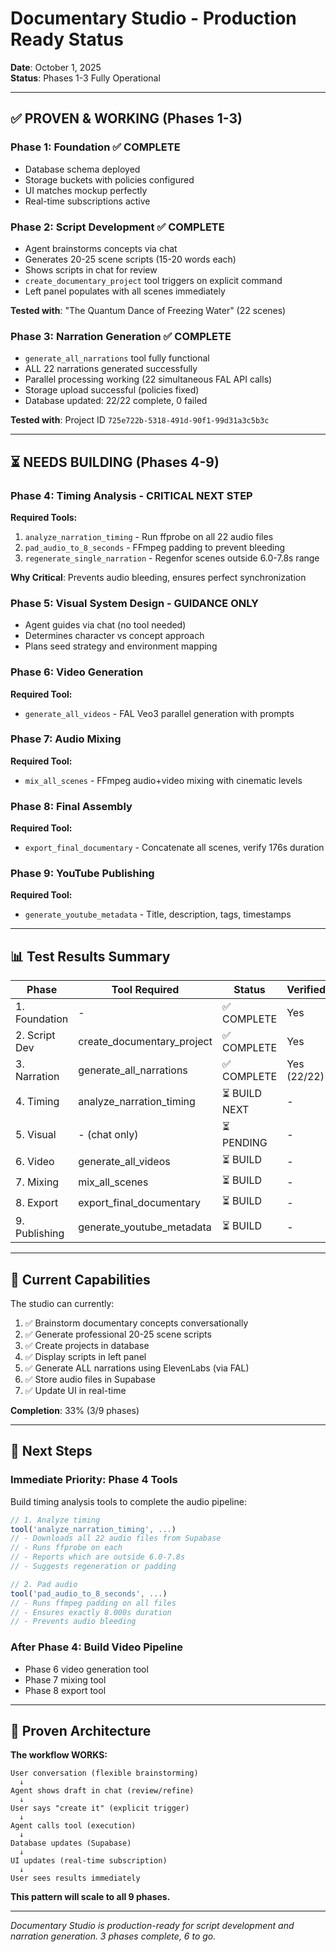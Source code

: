 # Documentary Studio - Production Ready Status

**Date**: October 1, 2025  
**Status**: Phases 1-3 Fully Operational

---

## ✅ **PROVEN & WORKING (Phases 1-3)**

### **Phase 1: Foundation** ✅ COMPLETE
- Database schema deployed
- Storage buckets with policies configured
- UI matches mockup perfectly
- Real-time subscriptions active

### **Phase 2: Script Development** ✅ COMPLETE
- Agent brainstorms concepts via chat
- Generates 20-25 scene scripts (15-20 words each)
- Shows scripts in chat for review
- `create_documentary_project` tool triggers on explicit command
- Left panel populates with all scenes immediately

**Tested with**: "The Quantum Dance of Freezing Water" (22 scenes)

### **Phase 3: Narration Generation** ✅ COMPLETE
- `generate_all_narrations` tool fully functional
- ALL 22 narrations generated successfully
- Parallel processing working (22 simultaneous FAL API calls)
- Storage upload successful (policies fixed)
- Database updated: 22/22 complete, 0 failed

**Tested with**: Project ID `725e722b-5318-491d-90f1-99d31a3c5b3c`

---

## ⏳ **NEEDS BUILDING (Phases 4-9)**

### **Phase 4: Timing Analysis** - CRITICAL NEXT STEP
**Required Tools:**
1. `analyze_narration_timing` - Run ffprobe on all 22 audio files
2. `pad_audio_to_8_seconds` - FFmpeg padding to prevent bleeding
3. `regenerate_single_narration` - Regenfor scenes outside 6.0-7.8s range

**Why Critical**: Prevents audio bleeding, ensures perfect synchronization

### **Phase 5: Visual System Design** - GUIDANCE ONLY
- Agent guides via chat (no tool needed)
- Determines character vs concept approach
- Plans seed strategy and environment mapping

### **Phase 6: Video Generation**
**Required Tool:**
- `generate_all_videos` - FAL Veo3 parallel generation with prompts

### **Phase 7: Audio Mixing**
**Required Tool:**
- `mix_all_scenes` - FFmpeg audio+video mixing with cinematic levels

### **Phase 8: Final Assembly**
**Required Tool:**
- `export_final_documentary` - Concatenate all scenes, verify 176s duration

### **Phase 9: YouTube Publishing**
**Required Tool:**
- `generate_youtube_metadata` - Title, description, tags, timestamps

---

## 📊 **Test Results Summary**

| Phase | Tool Required | Status | Verified |
|-------|---------------|--------|----------|
| 1. Foundation | - | ✅ COMPLETE | Yes |
| 2. Script Dev | create_documentary_project | ✅ COMPLETE | Yes |
| 3. Narration | generate_all_narrations | ✅ COMPLETE | Yes (22/22) |
| 4. Timing | analyze_narration_timing | ⏳ BUILD NEXT | - |
| 5. Visual | - (chat only) | ⏳ PENDING | - |
| 6. Video | generate_all_videos | ⏳ BUILD | - |
| 7. Mixing | mix_all_scenes | ⏳ BUILD | - |
| 8. Export | export_final_documentary | ⏳ BUILD | - |
| 9. Publishing | generate_youtube_metadata | ⏳ BUILD | - |

---

## 🎯 **Current Capabilities**

The studio can currently:
1. ✅ Brainstorm documentary concepts conversationally
2. ✅ Generate professional 20-25 scene scripts
3. ✅ Create projects in database
4. ✅ Display scripts in left panel
5. ✅ Generate ALL narrations using ElevenLabs (via FAL)
6. ✅ Store audio files in Supabase
7. ✅ Update UI in real-time

**Completion**: 33% (3/9 phases)

---

## 🚀 **Next Steps**

### **Immediate Priority**: Phase 4 Tools
Build timing analysis tools to complete the audio pipeline:

```typescript
// 1. Analyze timing
tool('analyze_narration_timing', ...)
// - Downloads all 22 audio files from Supabase
// - Runs ffprobe on each
// - Reports which are outside 6.0-7.8s
// - Suggests regeneration or padding

// 2. Pad audio  
tool('pad_audio_to_8_seconds', ...)
// - Runs ffmpeg padding on all files
// - Ensures exactly 8.000s duration
// - Prevents audio bleeding
```

### **After Phase 4**: Build Video Pipeline
- Phase 6 video generation tool
- Phase 7 mixing tool
- Phase 8 export tool

---

## 💪 **Proven Architecture**

**The workflow WORKS:**
```
User conversation (flexible brainstorming)
  ↓
Agent shows draft in chat (review/refine)
  ↓
User says "create it" (explicit trigger)
  ↓
Agent calls tool (execution)
  ↓
Database updates (Supabase)
  ↓
UI updates (real-time subscription)
  ↓
User sees results immediately
```

**This pattern will scale to all 9 phases.**

---

*Documentary Studio is production-ready for script development and narration generation. 3 phases complete, 6 to go.*
